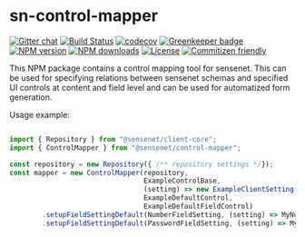 # sn-control-mapper

[![Gitter chat](https://img.shields.io/gitter/room/SenseNet/SN7ClientAPI.svg?style=flat)](https://gitter.im/SenseNet/SN7ClientAPI)
[![Build Status](https://travis-ci.org/SenseNet/sn-control-mapper.svg?branch=master)](https://travis-ci.org/SenseNet/sn-control-mapper)
[![codecov](https://codecov.io/gh/SenseNet/sn-control-mapper/branch/master/graph/badge.svg)](https://codecov.io/gh/SenseNet/sn-control-mapper)
[![Greenkeeper badge](https://badges.greenkeeper.io/SenseNet/sn-control-mapper.svg)](https://greenkeeper.io/)
[![NPM version](https://img.shields.io/npm/v/@sensenet/control-mapper.svg?style=flat)](https://www.npmjs.com/package/@sensenet/control-mapper)
[![NPM downloads](https://img.shields.io/npm/dt/@sensenet/control-mapper.svg?style=flat)](https://www.npmjs.com/package/@sensenet/control-mapper)
[![License](https://img.shields.io/github/license/SenseNet/sn-client-js.svg?style=flat)](https://github.com/sn-control-mapper/LICENSE.txt)
[![Commitizen friendly](https://img.shields.io/badge/commitizen-friendly-brightgreen.svg?style=flat)](http://commitizen.github.io/cz-cli/)

This NPM package contains a control mapping tool for sensenet. This can be used for specifying relations between sensenet schemas and specified UI controls at content and field level and can be used for automatized form generation.

Usage example:
```ts

import { Repository } from "@sensenet/client-core";
import { ControlMapper } from "@sensenet/control-mapper";

const repository = new Repository({ /** repository settings */});
const mapper = new ControlMapper(repository, 
                                 ExampleControlBase,
                                 (setting) => new ExampleClientSetting(setting),
                                 ExampleDefaultControl,
                                 ExampleDefaultFieldControl)
        .setupFieldSettingDefault(NumberFieldSetting, (setting) => MyNumberFieldImplementation)
        .setupFieldSettingDefault(PasswordFieldSetting, (setting) => MyPasswordFieldImplementation);
```
